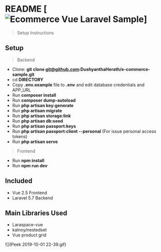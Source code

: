 # README [![Ecommerce Vue Laravel Sample](https://github.com/DushyanthaHerath/)]
> Setup Instructions

## Setup
> Backend
- Clone: __git clone git@github.com:DushyanthaHerath/e-commerce-sample.git__
- cd __DIRECTORY__
- Copy __.env.example__ file to __.env__ and edit database credentials and APP_URL
- Run __composer install__
- Run __composer dump-autoload__
- Run __php artisan key:generate__
- Run __php artisan migrate__
- Run __php artisan storage:link__
- Run __php artisan db:seed__
- Run __php artisan passport:keys__
- Run __php artisan passport:client --personal__ (For issue personal access tokens)
- Run __php artisan serve__

> Frontend
- Run __npm install__
- Run __npm run dev__

## Included
- Vue 2.5 Frontend
- Laravel 5.7 Backend

## Main Libraries Used
- Laraspace-vue
- kalnoy/nestedset
- Vue product grid

![](Peek 2019-10-01 22-39.gif)
